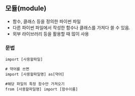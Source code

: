 ## 모듈(module)
- 함수, 클래스 등을 정의한 파이썬 파일
- 다른 파이썬 파일에서 작성한 함수나 클래스를 가져다 쓸 수 있음.
- 외부 라이브러리 등을 활용할 때 많이 사용

### 문법
```
import [사용할파일]

# 약어를 쓰면
import [사용할파일명] as[약어]

#해당 파일의 특정 함수만 가져오기
from [사용할파일명] import [함수이름]
```